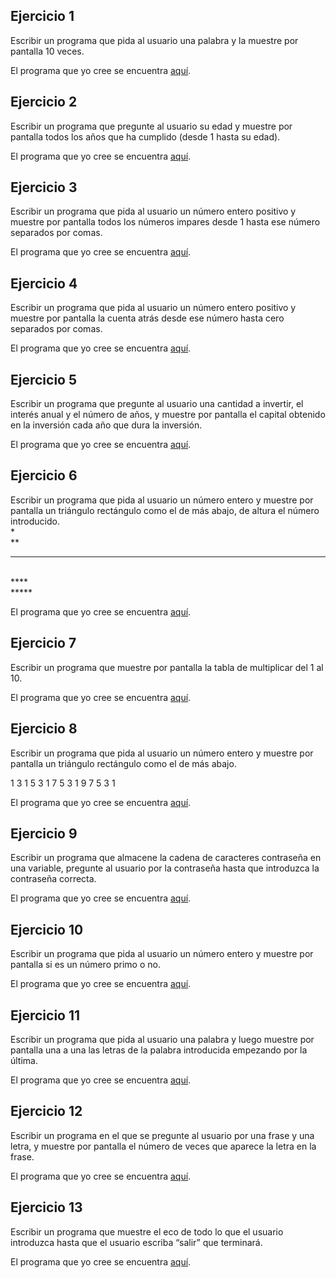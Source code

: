 Ejercicio 1
-----------

Escribir un programa que pida al usuario una palabra y la muestre por pantalla 10 veces.

El programa que yo cree se encuentra [aquí](https://github.com/SyZeck/Ejercicios-de-Programacion-con-Python/tree/main/Bucles/Ejercicio%201).

Ejercicio 2
-----------

Escribir un programa que pregunte al usuario su edad y muestre por pantalla todos los años que ha cumplido (desde 1 hasta su edad).

El programa que yo cree se encuentra [aquí](https://github.com/SyZeck/Ejercicios-de-Programacion-con-Python/tree/main/Bucles/Ejercicio%202).

Ejercicio 3
-----------

Escribir un programa que pida al usuario un número entero positivo y muestre por pantalla todos los números impares desde 1 hasta ese número separados por comas.

El programa que yo cree se encuentra [aquí](https://github.com/SyZeck/Ejercicios-de-Programacion-con-Python/tree/main/Bucles/Ejercicio%203).

Ejercicio 4
-----------

Escribir un programa que pida al usuario un número entero positivo y muestre por pantalla la cuenta atrás desde ese número hasta cero separados por comas.

El programa que yo cree se encuentra [aquí](https://github.com/SyZeck/Ejercicios-de-Programacion-con-Python/tree/main/Bucles/Ejercicio%204).

Ejercicio 5
-----------

Escribir un programa que pregunte al usuario una cantidad a invertir, el interés anual y el número de años, y muestre por pantalla el capital obtenido en la inversión cada año que dura la inversión.

El programa que yo cree se encuentra [aquí](https://github.com/SyZeck/Ejercicios-de-Programacion-con-Python/tree/main/Bucles/Ejercicio%205).

Ejercicio 6
-----------

Escribir un programa que pida al usuario un número entero y muestre por pantalla un triángulo rectángulo como el de más abajo, de altura el número introducido.
<br/>
*
<br/>
**
<br/>
***
<br/>
****
<br/>
*****

El programa que yo cree se encuentra [aquí](https://github.com/SyZeck/Ejercicios-de-Programacion-con-Python/tree/main/Bucles/Ejercicio%206).

Ejercicio 7
-----------

Escribir un programa que muestre por pantalla la tabla de multiplicar del 1 al 10.

El programa que yo cree se encuentra [aquí](https://github.com/SyZeck/Ejercicios-de-Programacion-con-Python/tree/main/Bucles/Ejercicio%207).

Ejercicio 8
-----------

Escribir un programa que pida al usuario un número entero y muestre por pantalla un triángulo rectángulo como el de más abajo.

1
3 1
5 3 1
7 5 3 1
9 7 5 3 1

El programa que yo cree se encuentra [aquí](https://github.com/SyZeck/Ejercicios-de-Programacion-con-Python/tree/main/Bucles/Ejercicio%208).

Ejercicio 9
-----------

Escribir un programa que almacene la cadena de caracteres contraseña en una variable, pregunte al usuario por la contraseña hasta que introduzca la contraseña correcta.

El programa que yo cree se encuentra [aquí]().

Ejercicio 10
-----------

Escribir un programa que pida al usuario un número entero y muestre por pantalla si es un número primo o no.

El programa que yo cree se encuentra [aquí]().

Ejercicio 11
-----------

Escribir un programa que pida al usuario una palabra y luego muestre por pantalla una a una las letras de la palabra introducida empezando por la última.

El programa que yo cree se encuentra [aquí]().

Ejercicio 12
-----------

Escribir un programa en el que se pregunte al usuario por una frase y una letra, y muestre por pantalla el número de veces que aparece la letra en la frase.

El programa que yo cree se encuentra [aquí]().

Ejercicio 13
-----------

Escribir un programa que muestre el eco de todo lo que el usuario introduzca hasta que el usuario escriba “salir” que terminará.

El programa que yo cree se encuentra [aquí]().
